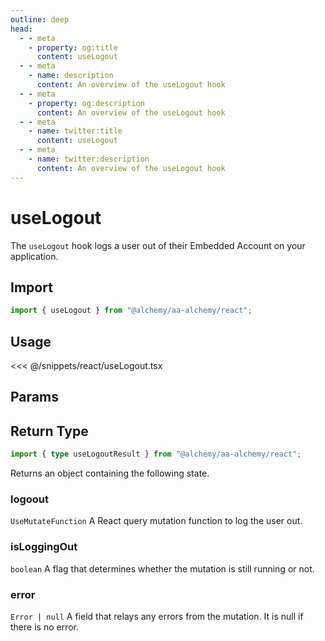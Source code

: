 ```yaml
---
outline: deep
head:
  - - meta
    - property: og:title
      content: useLogout
  - - meta
    - name: description
      content: An overview of the useLogout hook
  - - meta
    - property: og:description
      content: An overview of the useLogout hook
  - - meta
    - name: twitter:title
      content: useLogout
  - - meta
    - name: twitter:description
      content: An overview of the useLogout hook
---
```


# useLogout

The `useLogout` hook logs a user out of their Embedded Account on your application.

## Import

```ts
import { useLogout } from "@alchemy/aa-alchemy/react";
```

## Usage

<<< @/snippets/react/useLogout.tsx

## Params

<!--@include: ./BaseHookMutationArgs.md-->

## Return Type

```ts
import { type useLogoutResult } from "@alchemy/aa-alchemy/react";
```

Returns an object containing the following state.

### logoout

`UseMutateFunction`
A React query mutation function to log the user out.

### isLoggingOut

`boolean`
A flag that determines whether the mutation is still running or not.

### error

`Error | null`
A field that relays any errors from the mutation. It is null if there is no error.

